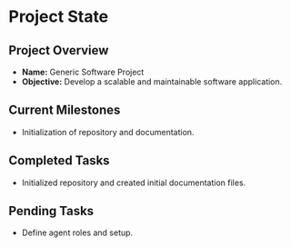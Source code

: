 # Project State

## Project Overview
- **Name:** Generic Software Project
- **Objective:** Develop a scalable and maintainable software application.

## Current Milestones
- Initialization of repository and documentation.

## Completed Tasks
- Initialized repository and created initial documentation files.

## Pending Tasks
- Define agent roles and setup.
